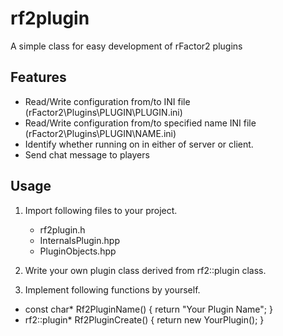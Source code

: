 # rf2plugin

A simple class for easy development of rFactor2 plugins

## Features

* Read/Write configuration from/to INI file (rFactor2\Plugins\PLUGIN\PLUGIN.ini)
* Read/Write configuration from/to specified name INI file (rFactor2\Plugins\PLUGIN\NAME.ini)
* Identify whether running on in either of server or client.
* Send chat message to players

## Usage

1. Import following files to your project.

	* rf2plugin.h
	* InternalsPlugin.hpp
	* PluginObjects.hpp

1. Write your own plugin class derived from rf2::plugin class.

1. Implement following functions by yourself.

* const char* Rf2PluginName() { return "Your Plugin Name"; }
* rf2::plugin* Rf2PluginCreate() { return new YourPlugin(); }
